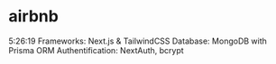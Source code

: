 # airbnb
5:26:19
Frameworks: Next.js & TailwindCSS
Database: MongoDB with Prisma ORM
Authentification: NextAuth, bcrypt